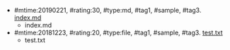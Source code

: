 * \#mtime:20190221, \#rating:30, \#type:md, \#tag1, \#sample, \#tag3. [index.md](index.md)
  * index.md
* \#mtime:20181223, \#rating:20, \#type:file, \#tag1, \#sample, \#tag3. [test.txt](test.txt)
  * test.txt
